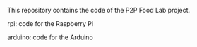 This repository contains the code of the P2P Food Lab project.

rpi: code for the Raspberry Pi

arduino: code for the Arduino
